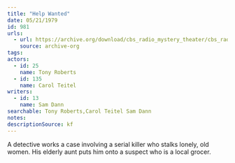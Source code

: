 ```yaml
---
title: "Help Wanted"
date: 05/21/1979
id: 981
urls: 
  - url: https://archive.org/download/cbs_radio_mystery_theater/cbs_radio_mystery_theater-0951-1000.zip/cbs_radio_mystery_theater-0951-1000%2Fcbsrmt_0981_help_wanted.mp3
    source: archive-org
tags: 
actors:  
  - id: 25
    name: Tony Roberts  
  - id: 135
    name: Carol Teitel
writers:  
  - id: 13
    name: Sam Dann
searchable: Tony Roberts,Carol Teitel Sam Dann
notes: 
descriptionSource: kf
---
```

A detective works a case involving a serial killer who stalks lonely, old women. His elderly aunt puts him onto a suspect who is a local grocer.